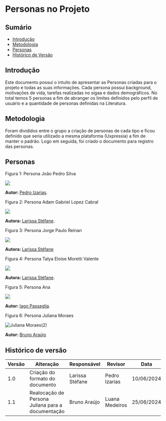 # Personas no Projeto

## Sumário

* [Introdução](#Introdução)
* [Metodologia](#Metodologia)
* [Personas](#Personas)
* [Histórico de Versão](#Histórico-de-Versão)

## Introdução
Este documento possui o intuito de apresentar as Personas criadas para o projeto e todas as suas informações. Cada persona possui background, motivações de vida, tarefas realizadas no sigaa e dados demográficos. No total temos 5 personas a fim de abranger os limites definidos pelo perfil de usuário e a quantidade de personas definidas na Literatura.

## Metodologia
Foram divididos entre o grupo a criação de personas de cada tipo e ficou definido que seria utilizado a mesma plataforma (Uxpressia) a fim de manter o padrão. Logo em seguida, foi criado o documento para registro das personas.

## Personas

Figura 1: Persona João Pedro Silva

 <img src="https://raw.githubusercontent.com/Interacao-Humano-Computador/2024.1-SIGAA/main/docs/PerfilUsuario/Personass/PersonaJoaoPedro.png">

 <b> Autor: </b> <a href="https://github.com/Izarias">Pedro Izarias</a>.


 
Figura 2: Persona Adam Gabriel Lopez Cabral

 <img src="https://raw.githubusercontent.com/Interacao-Humano-Computador/2024.1-SIGAA/main/docs/Midia/NovasFotos/Personas/Adam%20Gabriel%20Lopez%20Cabral.png">

 <b> Autora: </b> <a href="https://github.com/SkywalkerSupreme">Larissa Stéfane</a>.


Figura 3: Persona Jorge Paulo Reinan

 <img src="https://raw.githubusercontent.com/Interacao-Humano-Computador/2024.1-SIGAA/main/docs/Midia/NovasFotos/Personas/Jorge%20Paulo%20Reinan.png">

<b> Autora: </b> <a href="https://github.com/SkywalkerSupreme">Larissa Stéfane</a>


Figura 4: Persona Talya Eloise Moretti Valente

 <img src="https://raw.githubusercontent.com/Interacao-Humano-Computador/2024.1-SIGAA/main/docs/Midia/NovasFotos/Personas/Talya%20Eloise%20Moretti%20Valente.png">

<b> Autora: </b> <a href="https://github.com/SkywalkerSupreme">Larissa Stéfane</a>.


Figura 5: Persona Ana

 <img src="https://raw.githubusercontent.com/Interacao-Humano-Computador/2024.1-SIGAA/main/assets/Ana.png">

<b> Autor: </b> <a href="https://github.com/Paxxaglia">Iago Passaglia</a>.


Figura 6: Persona Juliana Moraes

![Juliana Moraes(2)](https://github.com/Interacao-Humano-Computador/2024.1-SIGAA/assets/140026699/2868ad98-c0f5-4672-9c73-77e905855b2a)


<b> Autor: </b> <a href="https://github.com/brunocva">Bruno Araújo</a>


## Histórico de versão
| Versão | Alteração                           | Responsável     | Revisor         | Data       |
| ------ | ----------------------------------- | --------------- | --------------- | ---------- |
| 1.0    | Criação do formato do documento     | Larissa Stéfane | Pedro Izarias      | 10/06/2024 |
| 1.1    | Realocação de Persona Juliana para a documentação  | Bruno Araújo | Luana Medeiros  | 25/06/2024 |

